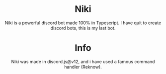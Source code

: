 <div align="center">
 
 # Niki


Niki is a powerful discord bot made 100% in Typescript.
I have quit to create discord bots, this is my last bot.
 </div>
 
<div align="center">
 
 # Info

Niki was made in discord.js@v12, and i have used a famous command handler (Reknow).
 </div>
